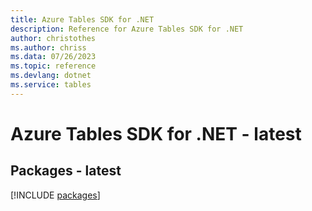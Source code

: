 ```yaml
---
title: Azure Tables SDK for .NET
description: Reference for Azure Tables SDK for .NET
author: christothes
ms.author: chriss
ms.data: 07/26/2023
ms.topic: reference
ms.devlang: dotnet
ms.service: tables
---
```

# Azure Tables SDK for .NET - latest
## Packages - latest
[!INCLUDE [packages](tables-index.md)]